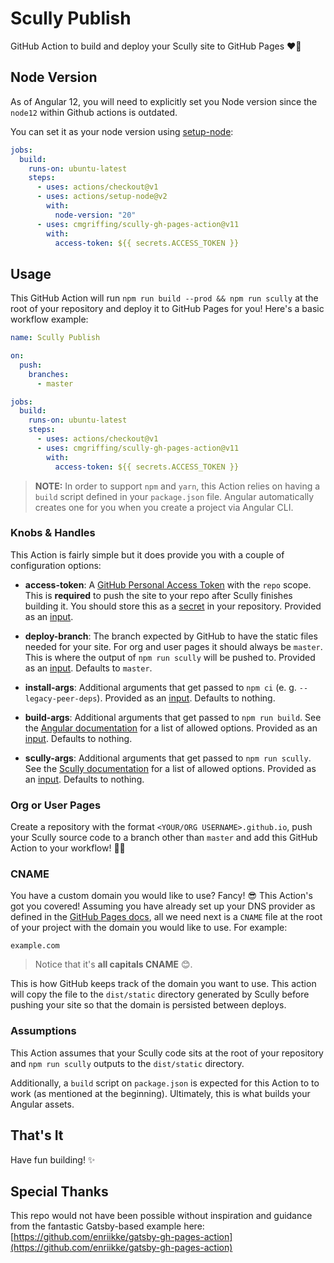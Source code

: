 # Scully Publish

GitHub Action to build and deploy your Scully site to GitHub Pages ❤️🎩

## Node Version

As of Angular 12, you will need to explicitly set you Node version since the `node12` within Github actions is outdated.

You can set it as your node version using [setup-node](https://github.com/actions/setup-node):

```yaml
jobs:
  build:
    runs-on: ubuntu-latest
    steps:
      - uses: actions/checkout@v1
      - uses: actions/setup-node@v2
        with:
          node-version: "20"
      - uses: cmgriffing/scully-gh-pages-action@v11
        with:
          access-token: ${{ secrets.ACCESS_TOKEN }}
```

## Usage

This GitHub Action will run `npm run build --prod && npm run scully` at the root of your repository and
deploy it to GitHub Pages for you! Here's a basic workflow example:

```yml
name: Scully Publish

on:
  push:
    branches:
      - master

jobs:
  build:
    runs-on: ubuntu-latest
    steps:
      - uses: actions/checkout@v1
      - uses: cmgriffing/scully-gh-pages-action@v11
        with:
          access-token: ${{ secrets.ACCESS_TOKEN }}
```

> **NOTE:** In order to support `npm` and `yarn`, this Action relies on having a
> `build` script defined in your `package.json` file. Angular automatically creates one for you when you create a project via Angular CLI.

### Knobs & Handles

This Action is fairly simple but it does provide you with a couple of
configuration options:

- **access-token**: A [GitHub Personal Access Token][github-access-token] with
  the `repo` scope. This is **required** to push the site to your repo after
  Scully finishes building it. You should store this as a [secret][github-repo-secret]
  in your repository. Provided as an [input][github-action-input].

- **deploy-branch**: The branch expected by GitHub to have the static files
  needed for your site. For org and user pages it should always be `master`.
  This is where the output of `npm run scully` will be pushed to. Provided as an
  [input][github-action-input].
  Defaults to `master`.

- **install-args**: Additional arguments that get passed to `npm ci` (e. g. `--legacy-peer-deps`).
  Provided as an [input][github-action-input].
  Defaults to nothing.

- **build-args**: Additional arguments that get passed to `npm run build`. See the
  [Angular documentation][angular-build-docs] for a list of allowed options.
  Provided as an [input][github-action-input].
  Defaults to nothing.

- **scully-args**: Additional arguments that get passed to `npm run scully`. See the
  [Scully documentation][scully-build-docs] for a list of allowed options.
  Provided as an [input][github-action-input].
  Defaults to nothing.

### Org or User Pages

Create a repository with the format `<YOUR/ORG USERNAME>.github.io`, push your
Scully source code to a branch other than `master` and add this GitHub Action to
your workflow! 🚀😃

<!-- ### Repository Pages

Repo pages give you the option to push your static site to either `master` or
`gh-pages` branches. They also work a little different because the URL includes
a trailing path with the repository name, like
`https://username.github.io/reponame/`. You need to tell Scully what the path
prefix is via `gatsby-config.js`:

```js
module.exports = {
  pathPrefix: "/reponame"
};
```

Additionally, you need to tell the `gatsby build` command to use it by passing
the `--prefix-paths` as an argument. Here's an example workflow for that:

```yml
name: Scully Publish

on:
  push:
    branches:
      - dev

jobs:
  build:
    runs-on: ubuntu-latest
    steps:
      - uses: actions/checkout@v1
      - uses: enriikke/gatsby-gh-pages-action@v2
        with:
          access-token: ${{ secrets.ACCESS_TOKEN }}
          deploy-branch: gh-pages
          gatsby-args: --prefix-paths
``` -->

### CNAME

You have a custom domain you would like to use? Fancy! 😎 This Action's got you
covered! Assuming you have already set up your DNS provider as defined in the
[GitHub Pages docs][github-pages-domain-docs], all we need next is a `CNAME`
file at the root of your project with the domain you would like to use. For
example:

```CNAME
example.com
```

> Notice that it's **all capitals CNAME** 😊.

This is how GitHub keeps track of the domain you want to use. This action will
copy the file to the `dist/static` directory generated by Scully before pushing your
site so that the domain is persisted between deploys.

### Assumptions

This Action assumes that your Scully code sits at the root of your repository
and `npm run scully` outputs to the `dist/static` directory.

<!-- As of this writing, Scully
doesn't provide a way to customize the build directory so this should be a safe
assumption. -->

Additionally, a `build` script on `package.json` is expected for this Action to
to work (as mentioned at the beginning). Ultimately, this is what builds your Angular assets.

## That's It

Have fun building! ✨

[angular-build-docs]: https://angular.io/cli/build
[scully-build-docs]: https://github.com/scullyio/scully/blob/master/docs/getting-started.md#build
[github-access-token]: https://help.github.com/articles/creating-a-personal-access-token-for-the-command-line
[github-action-input]: https://help.github.com/en/actions/automating-your-workflow-with-github-actions/creating-and-using-encrypted-secrets#using-encrypted-secrets-in-a-workflow
[github-pages-domain-docs]: https://help.github.com/en/articles/using-a-custom-domain-with-github-pages
[github-repo-secret]: https://help.github.com/en/actions/automating-your-workflow-with-github-actions/creating-and-using-encrypted-secrets#creating-encrypted-secrets

## Special Thanks

This repo would not have been possible without inspiration and guidance from the fantastic Gatsby-based example here: [https://github.com/enriikke/gatsby-gh-pages-action](https://github.com/enriikke/gatsby-gh-pages-action)
